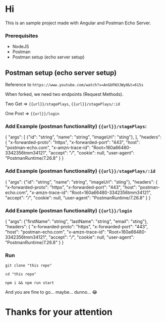 # Hi

This is an sample project made with Angular and Postman Echo Server.

### Prerequisites

- NodeJS
- Postman
- Postman setup (echo server setup)

## Postman setup (echo server setup)

Reference to `https://www.youtube.com/watch?v=AnGUFN3JWy0&t=615s`

When forked, we need two endpoints (Request Methods).

Two Get => `{{url}}/stagePlays`, `{{url}}/stagePlays/:id`

One Post => `{{url}}/login`

### Add Example (postman functionality) `{{url}}/stagePlays`:

{
    "args": [
        {"id": "string", "name": "string", "imageUrl": "sting"},
    ],
    "headers": {
        "x-forwarded-proto": "https",
        "x-forwarded-port": "443",
        "host": "postman-echo.com",
        "x-amzn-trace-id": "Root=160a66480-3342356tmm34121",
        "accept": "*/*",
        "cookie": null,
        "user-agent": "PostmanRuntime/7.26.8"
    }
}

### Add Example (postman functionality) `{{url}}/stagePlays/:id`

{
    "args": {"id": "string", "name": "string", "imageUrl": "sting"},
    "headers": {
        "x-forwarded-proto": "https",
        "x-forwarded-port": "443",
        "host": "postman-echo.com",
        "x-amzn-trace-id": "Root=160a66480-3342356tmm34121",
        "accept": "*/*",
        "cookie": null,
        "user-agent": "PostmanRuntime/7.26.8"
    }
}

### Add Example (postman functionality) `{{url}}/login` 

{
    "args": {"firstName": "string", "lastName": "string", "email": "sting"},
    "headers": {
        "x-forwarded-proto": "https",
        "x-forwarded-port": "443",
        "host": "postman-echo.com",
        "x-amzn-trace-id": "Root=160a66480-3342356tmm34121",
        "accept": "*/*",
        "cookie": null,
        "user-agent": "PostmanRuntime/7.26.8"
    }
}



### Run

`git clone "this repo"`

`cd "this repo"`

`npm i && npm run start`



And you are fine to go... maybe... dunno... 😂



# Thanks for your attention
